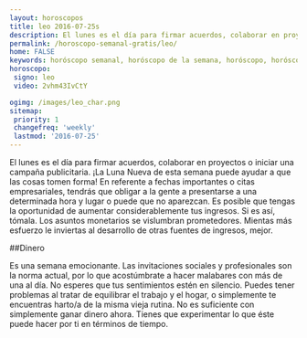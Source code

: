 ```yaml
---
layout: horoscopos
title: leo 2016-07-25s 
description: El lunes es el día para firmar acuerdos, colaborar en proyectos o iniciar una campaña publicitaria. ¡La Luna Nueva de esta semana puede ayudar a que las cosas tomen forma! En referente a fechas importantes o citas empresariales, tendrás que obligar a la gente a presentarse a una determinada hora y lugar o puede que no aparezcan. Es posible que tengas la oportunidad de aumentar considerablemente tus ingresos. Si es así, tómala. Los asuntos monetarios se vislumbran prometedores. Mientas más esfuerzo le inviertas al desarrollo de otras fuentes de ingresos, mejor.
permalink: /horoscopo-semanal-gratis/leo/
home: FALSE
keywords: horóscopo semanal, horóscopo de la semana, horóscopo, horóscopo gratis,horóscopos, horóscopo esperanza gracia, horoscopos leo la semana, horóscopos gratis, Tarot, Astrologia, Zodíaco, leo, horoscopo gratis
horoscopo:
 signo: leo
 video: 2vhm43IvCtY

ogimg: /images/leo_char.png
sitemap:
 priority: 1
 changefreq: 'weekly'
 lastmod: '2016-07-25'
---
```



El lunes es el día para firmar acuerdos, colaborar en proyectos o iniciar una campaña publicitaria. ¡La Luna Nueva de esta semana puede ayudar a que las cosas tomen forma! En referente a fechas importantes o citas empresariales, tendrás que obligar a la gente a presentarse a una determinada hora y lugar o puede que no aparezcan. Es posible que tengas la oportunidad de aumentar considerablemente tus ingresos. Si es así, tómala. Los asuntos monetarios se vislumbran prometedores. Mientas más esfuerzo le inviertas al desarrollo de otras fuentes de ingresos, mejor.

##Dinero

Es una semana emocionante. Las invitaciones sociales y profesionales son la norma actual, por lo que acostúmbrate a hacer malabares con más de una al día. No esperes que tus sentimientos estén en silencio. Puedes tener problemas al tratar de equilibrar el trabajo y el hogar, o simplemente te encuentras harto/a de la misma vieja rutina. No es suficiente con simplemente ganar dinero ahora. Tienes que experimentar lo que éste puede hacer por ti en términos de tiempo.